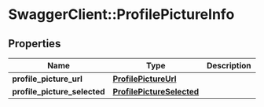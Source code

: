 # SwaggerClient::ProfilePictureInfo

## Properties
Name | Type | Description | Notes
------------ | ------------- | ------------- | -------------
**profile_picture_url** | [**ProfilePictureUrl**](ProfilePictureUrl.md) |  | [optional] 
**profile_picture_selected** | [**ProfilePictureSelected**](ProfilePictureSelected.md) |  | 


